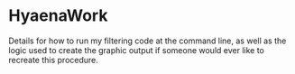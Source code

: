 # HyaenaWork
Details for how to run my filtering code at the command line, as well as the logic used to create the graphic output if someone would ever like to recreate this procedure.
